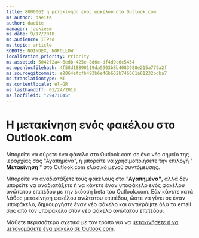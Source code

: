 ```yaml
---
title: 8000062 η μετακίνηση ενός φακέλου στο Outlook.com
ms.author: daeite
author: daeite
manager: jackiesm
ms.date: 9/17/2018
ms.audience: ITPro
ms.topic: article
ROBOTS: NOINDEX, NOFOLLOW
localization_priority: Priority
ms.assetid: 5042f2a4-6edb-425e-8d6e-df4d9c6c5434
ms.openlocfilehash: 4f58d18890119da9903b8b4083988e215a779a2f
ms.sourcegitcommit: e2864efcfb493b6e46b662b746661a61232bdba7
ms.translationtype: MT
ms.contentlocale: el-GR
ms.lasthandoff: 01/24/2019
ms.locfileid: "29471045"
---
```

# <a name="moving-a-folder-in-outlookcom"></a>Η μετακίνηση ενός φακέλου στο Outlook.com

Μπορείτε να σύρετε ένα φάκελο στο Outlook.com σε ένα νέο σημείο της ιεραρχίας σας "Αγαπημένα", ή μπορείτε να χρησιμοποιήσετε την επιλογή " **Μετακίνηση** " στο Outlook.com κλασικό μενού συντόμευσης. 
  
Μπορείτε να αναδιατάξετε τους φακέλους στα **"Αγαπημένα"**, αλλά δεν μπορείτε να αναδιατάξετε ή να κάνετε έναν υποφάκελο ενός φακέλου ανώτατου επιπέδου με την έκδοση beta του Outlook.com. Εάν κάνετε κατά λάθος μετακίνηση φακέλου ανώτατου επιπέδου, ώστε να γίνει σε έναν υποφάκελο, δημιουργήστε έναν νέο φάκελο και αντιγράψτε όλα τα email σας από τον υποφάκελο στον νέο φάκελο ανώτατου επιπέδου. 
  
Μάθετε περισσότερα σχετικά με τον τρόπο για να [μετακινήσετε ή να μετονομάσετε ένα φάκελο σε Outlook.com](https://support.office.com/article/c9c66fed-8a7c-426a-afc6-0d46a72080fb).
  

